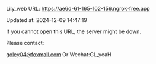 Lily_web URL: https://ae6d-61-165-102-156.ngrok-free.app

Updated at: 2024-12-09 14:47:19

If you cannot open this URL, the server might be down.

Please contact: 

goley04@foxmail.com Or Wechat:GL_yeaH